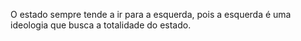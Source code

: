 O estado sempre tende a ir para a esquerda, pois a esquerda é uma ideologia que busca a totalidade do estado.